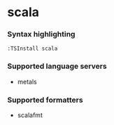 <!--- THIS DOCUMENT IS AUTOMATICALLY GENERATED, DON'T EDIT IT -->
# scala

### Syntax highlighting

```vim
:TSInstall scala
```

### Supported language servers

- metals

### Supported formatters

- scalafmt
